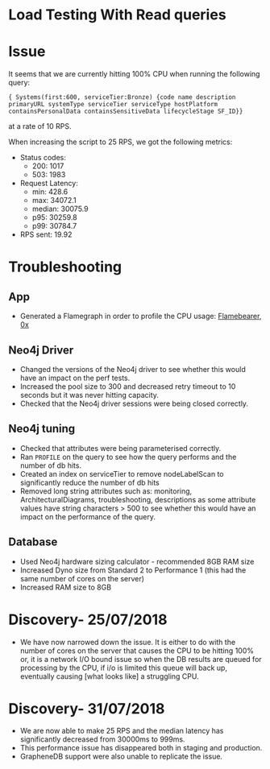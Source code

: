 # Load Testing With Read queries

# Issue

It seems that we are currently hitting 100% CPU when running the following query:
```
{ Systems(first:600, serviceTier:Bronze) {code name description primaryURL systemType serviceTier serviceType hostPlatform containsPersonalData containsSensitiveData lifecycleStage SF_ID}}

```
 at a rate of 10 RPS.

When increasing the script to 25 RPS, we got the following metrics:
- Status codes:
  - 200: 1017
  - 503: 1983
- Request Latency:
  - min: 428.6
  - max: 34072.1
  - median: 30075.9
  - p95: 30259.8
  - p99: 30784.7
- RPS sent: 19.92

# Troubleshooting

## App
- Generated a Flamegraph in order to profile the CPU usage: [Flamebearer](https://github.com/mapbox/flamebearer), [0x]( https://github.com/davidmarkclements/0x)

## Neo4j Driver
- Changed the versions of the Neo4j driver to see whether this would have an impact on the perf tests.
- Increased the pool size to 300 and decreased retry timeout to 10 seconds but it was never hitting capacity.
- Checked that the Neo4j driver sessions were being closed correctly.

## Neo4j tuning
- Checked that attributes were being parameterised correctly.
- Ran ```PROFILE``` on the query to see how the query performs and the number of db hits.
- Created an index on serviceTier to remove nodeLabelScan to significantly reduce the number of db hits
- Removed long string attributes such as: monitoring, ArchitecturalDiagrams, troubleshooting, descriptions as some attribute values have string characters > 500 to see whether this would have an impact on the performance of the query.

## Database
- Used Neo4j hardware sizing calculator - recommended 8GB RAM size
- Increased Dyno size from Standard 2 to Performance 1 (this had the same number of cores on the server)
- Increased RAM size to 8GB

# Discovery- 25/07/2018
- We have now narrowed down the issue. It is either to do with the number of cores on the server that causes the CPU to be hitting 100% or, it is a network I/O bound issue so when the DB results are queued for processing by the CPU, if i/o is limited this queue will back up, eventually causing [what looks like] a struggling CPU.

# Discovery- 31/07/2018
- We are now able to make 25 RPS and the median latency has significantly decreased from 30000ms to 999ms.
- This performance issue has disappeared both in staging and production.
- GrapheneDB support were also unable to replicate the issue.

